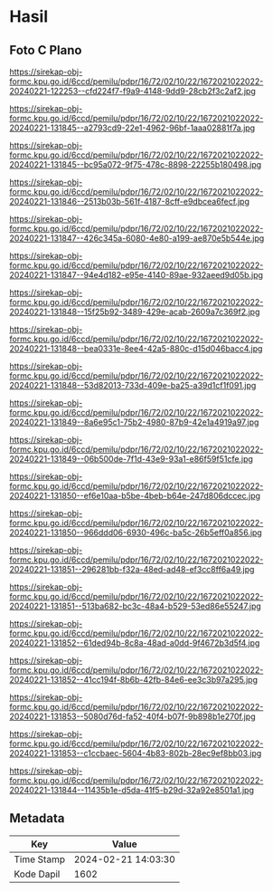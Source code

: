 # Hasil

## Foto C Plano

https://sirekap-obj-formc.kpu.go.id/6ccd/pemilu/pdpr/16/72/02/10/22/1672021022022-20240221-122253--cfd224f7-f9a9-4148-9dd9-28cb2f3c2af2.jpg

https://sirekap-obj-formc.kpu.go.id/6ccd/pemilu/pdpr/16/72/02/10/22/1672021022022-20240221-131845--a2793cd9-22e1-4962-96bf-1aaa02881f7a.jpg

https://sirekap-obj-formc.kpu.go.id/6ccd/pemilu/pdpr/16/72/02/10/22/1672021022022-20240221-131845--bc95a072-9f75-478c-8898-22255b180498.jpg

https://sirekap-obj-formc.kpu.go.id/6ccd/pemilu/pdpr/16/72/02/10/22/1672021022022-20240221-131846--2513b03b-561f-4187-8cff-e9dbcea6fecf.jpg

https://sirekap-obj-formc.kpu.go.id/6ccd/pemilu/pdpr/16/72/02/10/22/1672021022022-20240221-131847--426c345a-6080-4e80-a199-ae870e5b544e.jpg

https://sirekap-obj-formc.kpu.go.id/6ccd/pemilu/pdpr/16/72/02/10/22/1672021022022-20240221-131847--94e4d182-e95e-4140-89ae-932aeed9d05b.jpg

https://sirekap-obj-formc.kpu.go.id/6ccd/pemilu/pdpr/16/72/02/10/22/1672021022022-20240221-131848--15f25b92-3489-429e-acab-2609a7c369f2.jpg

https://sirekap-obj-formc.kpu.go.id/6ccd/pemilu/pdpr/16/72/02/10/22/1672021022022-20240221-131848--bea0331e-8ee4-42a5-880c-d15d046bacc4.jpg

https://sirekap-obj-formc.kpu.go.id/6ccd/pemilu/pdpr/16/72/02/10/22/1672021022022-20240221-131848--53d82013-733d-409e-ba25-a39d1cf1f091.jpg

https://sirekap-obj-formc.kpu.go.id/6ccd/pemilu/pdpr/16/72/02/10/22/1672021022022-20240221-131849--8a6e95c1-75b2-4980-87b9-42e1a4919a97.jpg

https://sirekap-obj-formc.kpu.go.id/6ccd/pemilu/pdpr/16/72/02/10/22/1672021022022-20240221-131849--06b500de-7f1d-43e9-93a1-e86f59f51cfe.jpg

https://sirekap-obj-formc.kpu.go.id/6ccd/pemilu/pdpr/16/72/02/10/22/1672021022022-20240221-131850--ef6e10aa-b5be-4beb-b64e-247d806dccec.jpg

https://sirekap-obj-formc.kpu.go.id/6ccd/pemilu/pdpr/16/72/02/10/22/1672021022022-20240221-131850--966ddd06-6930-496c-ba5c-26b5eff0a856.jpg

https://sirekap-obj-formc.kpu.go.id/6ccd/pemilu/pdpr/16/72/02/10/22/1672021022022-20240221-131851--296281bb-f32a-48ed-ad48-ef3cc8ff6a49.jpg

https://sirekap-obj-formc.kpu.go.id/6ccd/pemilu/pdpr/16/72/02/10/22/1672021022022-20240221-131851--513ba682-bc3c-48a4-b529-53ed86e55247.jpg

https://sirekap-obj-formc.kpu.go.id/6ccd/pemilu/pdpr/16/72/02/10/22/1672021022022-20240221-131852--61ded94b-8c8a-48ad-a0dd-9f4672b3d5f4.jpg

https://sirekap-obj-formc.kpu.go.id/6ccd/pemilu/pdpr/16/72/02/10/22/1672021022022-20240221-131852--41cc194f-8b6b-42fb-84e6-ee3c3b97a295.jpg

https://sirekap-obj-formc.kpu.go.id/6ccd/pemilu/pdpr/16/72/02/10/22/1672021022022-20240221-131853--5080d76d-fa52-40f4-b07f-9b898b1e270f.jpg

https://sirekap-obj-formc.kpu.go.id/6ccd/pemilu/pdpr/16/72/02/10/22/1672021022022-20240221-131853--c1ccbaec-5604-4b83-802b-28ec9ef8bb03.jpg

https://sirekap-obj-formc.kpu.go.id/6ccd/pemilu/pdpr/16/72/02/10/22/1672021022022-20240221-131844--11435b1e-d5da-41f5-b29d-32a92e8501a1.jpg


## Metadata

| Key        | Value               |
| ---------- | ------------------- |
| Time Stamp | 2024-02-21 14:03:30 |
| Kode Dapil | 1602                |



